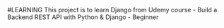 #LEARNING
This project is to learn Django from Udemy course - 
Build a Backend REST API with Python & Django - Beginner
